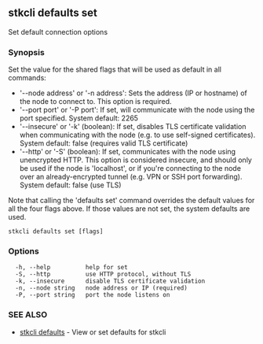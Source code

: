 ## stkcli defaults set

Set default connection options

### Synopsis

Set the value for the shared flags that will be used as default in all commands:

- '--node address' or '-n address':
  Sets the address (IP or hostname) of the node to connect to.
  This option is required.
- '--port port' or '-P port':
  If set, will communicate with the node using the port specified.
  System default: 2265
- '--insecure' or '-k' (boolean):
  If set, disables TLS certificate validation when communicating with the node (e.g. to use self-signed certificates).
  System default: false (requires valid TLS certificate)
- '--http' or '-S' (boolean):
  If set, communicates with the node using unencrypted HTTP.
  This option is considered insecure, and should only be used if the node is 'localhost', or if you're connecting to the node over an already-encrypted tunnel (e.g. VPN or SSH port forwarding).
  System default: false (use TLS)

Note that calling the 'defaults set' command overrides the default values for all the four flags above. If those values are not set, the system defaults are used. 


```
stkcli defaults set [flags]
```

### Options

```
  -h, --help          help for set
  -S, --http          use HTTP protocol, without TLS
  -k, --insecure      disable TLS certificate validation
  -n, --node string   node address or IP (required)
  -P, --port string   port the node listens on
```

### SEE ALSO

* [stkcli defaults](stkcli_defaults.md)	 - View or set defaults for stkcli


